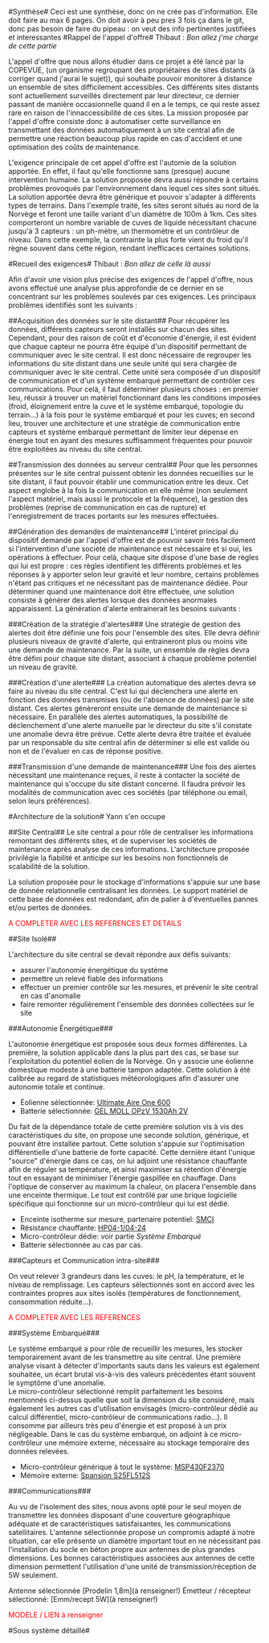 #Synthèse#
Ceci est une synthèse, donc on ne crée pas d'information.
Elle doit faire au max 6 pages.
On doit avoir à peu pres 3 fois ça dans le git, donc pas besoin de faire du pipeau : on veut des info pertinentes justifiées et interessantes
#Rappel de l'appel d'offre#
Thibaut : _Bon allez j'me charge de cette partie_

L'appel d'offre que nous allons étudier dans ce projet a été lancé par la COPEVUE, (un organisme regroupant des propriétaires de sites distants (à corriger quand j'aurai le sujet)), qui souhaite pouvoir monitorer à distance un ensemble de sites difficilement accessibles. Ces différents sites distants sont actuellement surveillés directement par leur directeur, ce dernier passant de manière occasionnelle quand il en a le temps, ce qui reste assez rare en raison de l'innaccessibilité de ces sites. La mission proposée par l'appel d'offre consiste donc à automatiser cette surveillance en transmettant des données automatiquement à un site central afin de permettre une réaction beaucoup plus rapide en cas d'accident et une optimisation des coûts de maintenance.

L'exigence principale de cet appel d'offre est l'automie de la solution apportée. En effet, il faut qu'elle fonctionne sans (presque) aucune intervention humaine. La solution proposée devra aussi répondre à certains problèmes provoqués par l'environnement dans lequel ces sites sont situés. La solution apportée devra être générique et pouvoir s'adapter à différents types de terrains. Dans l'exemple traité, les sites seront situés au nord de la Norvège et feront une taille variant d'un diamètre de 100m à 1km. Ces sites comporteront un nombre variable de cuves de liquide nécessitant chacune jusqu'à 3 capteurs : un ph-mètre, un thermomètre et un contrôleur de niveau. Dans cette exemple, la contrainte la plus forte vient du froid qu'il règne souvent dans cette région, rendant inefficaces certaines solutions.

#Recueil des exigences#
Thibaut : _Bon allez de celle là aussi_

Afin d'avoir une vision plus précise des exigences de l'appel d'offre, nous avons effectué une analyse plus approfondie de ce dernier en se concentrant sur les problèmes soulevés par ces exigences. Les principaux problèmes identifiés sont les suivants :

##Acquisition des données sur le site distant##
Pour récupérer les données, différents capteurs seront installés sur chacun des sites. Cependant, pour des raison de coût et d'économie d'énergie, il est évident que chaque capteur ne pourra être équipé d'un dispositif permettant de communiquer avec le site central. Il est donc nécessaire de regrouper les informations du site distant dans une seule unité qui sera chargée de communiquer avec le site central. Cette unité sera composée d'un dispositif de communication et d'un système embarqué permettant de contrôler ces communications. Pour celà, il faut déterminer plusieurs choses : en premier lieu, réussir à trouver un matériel fonctionnant dans les conditions imposées (froid, éloignement entre la cuve et le système embarqué, topologie du terrain...) à la fois pour le système embarqué et pour les cuves; en second lieu, trouver une architecture et une stratégie de communication entre capteurs et système embarqué permettant de limiter leur dépense en énergie tout en ayant des mesures suffisamment fréquentes pour pouvoir être exploitées au niveau du site central.

##Transmission des données au serveur central##
Pour que les personnes présentes sur le site central puissent obtenir les données recueillies sur le site distant, il faut pouvoir établir une communication entre les deux. Cet aspect englobe à la fois la communication en elle même (non seulement l'aspect matériel, mais aussi le protocole et la fréquence), la gestion des problèmes (reprise de communication en cas de rupture) et l'enregistrement de traces portants sur les mesures effectuées.

##Génération des demandes de maintenance##
L'intéret principal du dispositif demandé par l'appel d'offre est de pouvoir savoir très facilement si l'intervention d'une société de maintenance est nécessaire et si oui, les opérations à effectuer. Pour celà, chaque site dispose d'une base de règles qui lui est propre : ces règles identifient les différents problèmes et les réponses à y apporter selon leur gravité et leur nombre, certains problèmes n'étant pas critiques et ne nécessitant pas de maintenance dédiée. Pour déterminer quand une maintenance doit être effectuée, une solution consiste à générer des alertes lorsque des données anormales apparaissent. La génération d'alerte entrainerait les besoins suivants :

###Création de la stratégie d'alertes###
Une stratégie de gestion des alertes doit être définie une fois pour l'ensemble des sites. Elle devra définir plusieurs niveaux de gravité d'alerte, qui entraineront plus ou moins vite une demande de maintenance. Par la suite, un ensemble de règles devra être défini pour chaque site distant, associant à chaque problème potentiel un niveau de gravité.

###Création d'une alerte###
La création automatique des alertes devra se faire au niveau du site central. C'est lui qui déclenchera une alerte en fonction des données transmises (ou de l'absence de données) par le site distant. Ces alertes génèreront ensuite une demande de maintenance si nécessaire. En parallèle des alertes automatiques, la possibilité de déclenchement d'une alerte manuelle par le directeur du site s'il constate une anomalie devra être prévue. Cette alerte devra être traitée et évaluée par un responsable du site central afin de déterminer si elle est valide ou non et de l'évaluer en cas de réponse positive.

###Transmission d'une demande de maintenance###
Une fois des alertes nécessitant une maintenance reçues, il reste à contacter la société de maintenance qui s'occupe du site distant concerné. Il faudra prévoir les modalités de communication avec ces sociétés (par téléphone ou email, selon leurs préférences).


#Architecture de la solution#
Yann s'en occupe

##Site Central##
Le site central a pour rôle de centraliser les informations remontant des différents sites, et de superviser les sociétés de maintenance après analyse de ces informations. L'architecture proposée privilégie la fiabilité et anticipe sur les besoins non fonctionnels de scalabilité de la solution.

La solution proposée pour le stockage d'informations s'appuie sur une base de donnée relationnelle centralisant les données. Le support matériel de cette base de données est redondant, afin de palier à d'éventuelles pannes et/ou pertes de données.

<span style="color:#FF0000">A COMPLETER AVEC LES REFERENCES ET DETAILS</span>


##Site Isolé##


L'architecture du site central se devait répondre aux défis suivants:
 * assurer l'autonomie énergétique du système
 * permettre un relevé fiable des informations
 * effectuer un premier contrôle sur les mesures, et prévenir le site central en cas d'anomalie
 * faire remonter régulièrement l'ensemble des données collectées sur le site

###Autonomie Énergétique###

L'autonomie énergétique est proposée sous deux formes différentes. La première, la solution applicable dans la plus part des cas, se base sur l'exploitation du potentiel éolien de la Norvège. On y associe une éolienne domestique modeste à une batterie tampon adaptée. Cette solution à été calibrée au regard de statistiques météorologiques afin d'assurer une autonomie totale et continue.

 * Éolienne sélectionnée: [Ultimate Aire One 600](http://toutlesolaire.com/p/Eolienne-24V-600W-Ultimate-Aire-One-/1500.html)  
 * Batterie sélectionnée: [GEL MOLL OPzV 1530Ah 2V](http://www.apb-energy.fr/boutique/fiche_produit.cfm?ref=MOLL-OPZV-1530&type=175&code_lg=lg_fr&num=181)


Du fait de la dépendance totale de cette première solution vis à vis des caractéristiques du site, on propose une seconde solution, générique, et pouvant être installée partout. Cette solution s'appuie sur l'optimisation différentielle d'une batterie de forte capacité. Cette dernière étant l'unique "source" d'énergie dans ce cas, on lui adjoint une résistance chauffante afin de réguler sa température, et ainsi maximiser sa rétention d'énergie tout en essayant de minimiser l'énergie gaspillée en chauffage. Dans l'optique de conserver au maximum la chaleur, on placera l'ensemble dans une enceinte thermique. Le tout est contrôlé par une brique logicielle spécifique qui fonctionne sur un micro-contrôleur qui lui est dédié.

 * Enceinte isotherme sur mesure, partenaire potentiel: [SMCI](http://www.klege-europ-smci.com/)  
 * Résistance chauffante: [HP04-1/04-24](http://fr.farnell.com/dbk/hp04-1-04-24/resistance-chauffante-ptc-20w/dp/4408329)  
 * Micro-contrôleur dédie: voir partie *Système Embarqué*  
 * Batterie sélectionnée au cas par cas.  

###Capteurs et Communication intra-site###

On veut relever 3 grandeurs dans les cuves: le pH, la température, et le niveau de remplissage. Les capteurs sélectionnés sont en accord avec les contraintes propres aux sites isolés (températures de fonctionnement, consommation réduite...).

<span style="color:#FF0000">A COMPLETER AVEC LES REFERENCES</span>

###Système Embarqué###

Le système embarqué a pour rôle de recueillir les mesures, les stocker temporairement avant de les transmettre au site central. Une première analyse visant à détecter d'importants sauts dans les valeurs est également souhaitée, un écart brutal vis-à-vis des valeurs précédentes étant souvent le symptôme d'une anomalie.  
Le micro-contrôleur sélectionné remplit parfaitement les besoins mentionnés ci-dessus quelle que soit la dimension du site considéré, mais également les autres cas d'utilisation envisagés (micro-contrôleur dédié au calcul différentiel, micro-contrôleur de communications radio...). Il consomme par ailleurs très peu d'énergie et est proposé à un prix négligeable. Dans le cas du système embarqué, on adjoint à ce micro-contrôleur une mémoire externe, nécessaire au stockage temporaire des données relevées.

 * Micro-contrôleur générique à tout le système: [MSP430F2370](http://www.ti.com/product/msp430f2370)  
 * Mémoire externe: [Spansion S25FL512S](www.spansion.com/Support/Datasheets/S25FL512S_00_02_e.pdf)



###Communications###

Au vu de l'isolement des sites, nous avons opté pour le seul moyen de transmettre les données disposant d'une couverture géographique adéquate et de caractéristiques satisfaisantes, les communications satellitaires. L'antenne sélectionnée propose un compromis adapté à notre situation, car elle présente un diamètre important tout en ne nécessitant pas l'installation du socle en béton propre aux antennes de plus grandes dimensions. Les bonnes caractéristiques associées aux antennes de cette dimension permettent l'utilisation d'une unité de transmission/réception de 5W seulement.

Antenne sélectionnée [Prodelin 1,8m](à renseigner!) 
Émetteur / récepteur sélectionné: [Emm/recept 5W](à renseigner!) 

<span style="color:#FF0000">MODELE / LIEN à renseigner</span>



#Sous système détaillé#
